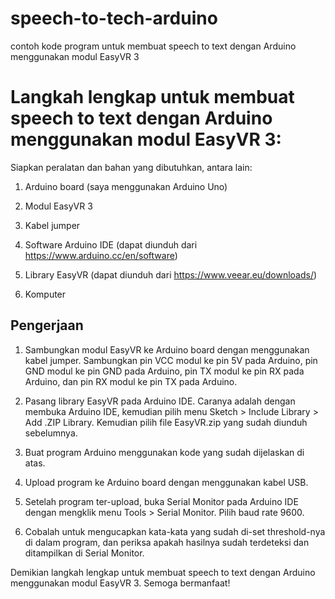 # speech-to-tech-arduino
 contoh kode program untuk membuat speech to text dengan Arduino menggunakan modul EasyVR 3
# Langkah lengkap untuk membuat speech to text dengan Arduino menggunakan modul EasyVR 3:

Siapkan peralatan dan bahan yang dibutuhkan, antara lain:

1. Arduino board (saya menggunakan Arduino Uno)

2. Modul EasyVR 3

3. Kabel jumper

4. Software Arduino IDE (dapat diunduh dari https://www.arduino.cc/en/software)

5. Library EasyVR (dapat diunduh dari https://www.veear.eu/downloads/)

6. Komputer
## Pengerjaan 

1. Sambungkan modul EasyVR ke Arduino board dengan menggunakan kabel jumper. Sambungkan pin VCC modul ke pin 5V pada Arduino, pin GND modul ke pin GND pada Arduino, pin TX modul ke pin RX pada Arduino, dan pin RX modul ke pin TX pada Arduino.

2. Pasang library EasyVR pada Arduino IDE. Caranya adalah dengan membuka Arduino IDE, kemudian pilih menu Sketch > Include Library > Add .ZIP Library. Kemudian pilih file EasyVR.zip yang sudah diunduh sebelumnya.

3. Buat program Arduino menggunakan kode yang sudah dijelaskan di atas.

4. Upload program ke Arduino board dengan menggunakan kabel USB.

6. Setelah program ter-upload, buka Serial Monitor pada Arduino IDE dengan mengklik menu Tools > Serial Monitor. Pilih baud rate 9600.

7. Cobalah untuk mengucapkan kata-kata yang sudah di-set threshold-nya di dalam program, dan periksa apakah hasilnya sudah terdeteksi dan ditampilkan di Serial Monitor.

Demikian langkah lengkap untuk membuat speech to text dengan Arduino menggunakan modul EasyVR 3. Semoga bermanfaat!
